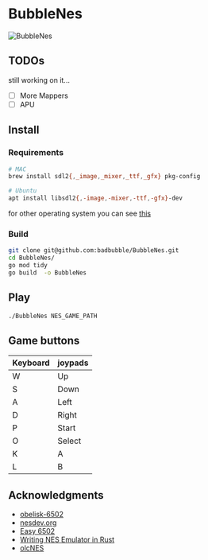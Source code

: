 # BubbleNes
![BubbleNes](.github/nes.gif)

## TODOs
still working on it...
- [ ] More Mappers
- [ ] APU

## Install
### Requirements
```bash
# MAC
brew install sdl2{,_image,_mixer,_ttf,_gfx} pkg-config
```

```bash
# Ubuntu
apt install libsdl2{,-image,-mixer,-ttf,-gfx}-dev
```
for other operating system you can see [this](https://github.com/veandco/go-sdl2#requirements)
### Build

```bash
git clone git@github.com:badbubble/BubbleNes.git
cd BubbleNes/
go mod tidy
go build  -o BubbleNes
```


## Play
```bash
./BubbleNes NES_GAME_PATH
```

## Game buttons
| Keyboard | joypads |
|----------|---------|
| W        | Up      |
| S        | Down    |
| A        | Left    |
| D        | Right   |
| P        | Start   |
| O        | Select  |
| K        | A       |
| L        | B       |

## Acknowledgments
- [obelisk-6502](https://web.archive.org/web/20210727210256/http://obelisk.me.uk/6502/index.html)
- [nesdev.org](https://www.nesdev.org/)
- [Easy 6502](https://skilldrick.github.io/easy6502/#instructions)
- [Writing NES Emulator in Rust](https://bugzmanov.github.io/nes_ebook/chapter_1.html)
- [olcNES](https://github.com/OneLoneCoder/olcNES)